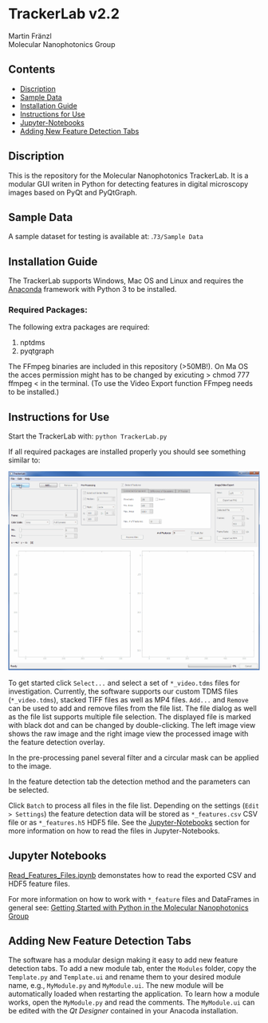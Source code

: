 # TrackerLab v2.2

Martin Fränzl <br>
Molecular Nanophotonics Group

## Contents

- [Discription](#discription)
- [Sample Data](#sample-data)
- [Installation Guide](#installation-guide)
- [Instructions for Use](#instructions-for-use)
- [Jupyter-Notebooks](#jupyter-notebooks)
- [Adding New Feature Detection Tabs](#adding-new-feature-detection-tabs)


## Discription

This is the repository for the Molecular Nanophotonics TrackerLab. It is a modular GUI writen in Python for detecting features in digital microscopy images based on PyQt and PyQtGraph.

## Sample Data

A sample dataset for testing is available at: .`73/Sample Data`

## Installation Guide

The TrackerLab supports Windows, Mac OS and Linux and requires the [Anaconda](https://www.anaconda.com/download/) framework with Python 3 to be installed. 

### Required Packages:

The following extra packages are required:

1. nptdms
2. pyqtgraph

The FFmpeg binaries are included in this repository (>50MB!). On Ma OS the acces permission might has to be changed by exicuting > chmod 777 ffmpeg < in the terminal.
(To use the Video Export function FFmpeg needs to be installed.)

## Instructions for Use

Start the TrackerLab with: `python TrackerLab.py`

If all required packages are installed properly you should see something similar to: <br>

![Screenshot](https://github.com/Molecular-Nanophotonics/TrackerLab/blob/master/Resources/Screencapture.gif)

To get started click `Select...` and select a set of `*_video.tdms` files for investigation. Currently, the software supports our custom TDMS files (`*_video.tdms`), stacked TIFF files as well as MP4 files. `Add...` and `Remove` can be used to add and remove files from the file list. The file dialog as well as the file list supports multiple file selection. The displayed file is marked with black dot and can be changed by double-clicking. The left image view shows the raw image and the right image view the processed image with the feature detection overlay.

In the pre-processing panel several filter and a circular mask can be applied to the image.  

In the feature detection tab the detection method and the parameters can be selected. 

Click `Batch` to process all files in the file list. Depending on the settings (`Edit > Settings`) the feature detection data will be stored as `*_features.csv` CSV file or as `*_features.h5` HDF5 file. See the [Jupyter-Notebooks](#jupyter-notebooks) section for more information on how to read the files in Jupyter-Notebooks. 

## Jupyter Notebooks

[Read_Features_Files.ipynb](https://github.com/Molecular-Nanophotonics/TrackerLab/blob/master/Jupyter-Notebooks/Read_Features_Files.ipynb) demonstates how to read the exported CSV and HDF5 feature files.

For more information on how to work with `*_feature` files and DataFrames in general see: [Getting Started with Python in the Molecular Nanophotonics Group](https://github.com/Molecular-Nanophotonics/Jupyter-Notebooks/blob/master/GETTING_STARTED.ipynb)

## Adding New Feature Detection Tabs

The software has a modular design making it easy to add new feature detection tabs. To add a new module tab, enter the `Modules` folder, copy the `Template.py` and `Template.ui` and rename them to your desired module name, e.g., `MyModule.py` and `MyModule.ui`. The new module will be automatically loaded when restarting the application. To learn how a module works, open the `MyModule.py` and read the comments. The `MyModule.ui` can be edited with the *Qt Designer* contained in your Anacoda installation.


